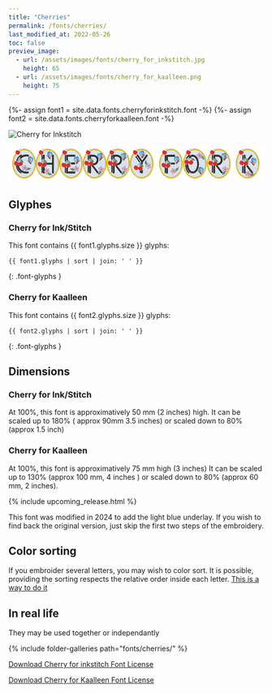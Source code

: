```yaml
---
title: "Cherries"
permalink: /fonts/cherries/
last_modified_at: 2022-05-26
toc: false
preview_image:
  - url: /assets/images/fonts/cherry_for_inkstitch.jpg
    height: 65
  - url: /assets/images/fonts/cherry_for_kaalleen.png
    height: 75
---
```

{%- assign font1 = site.data.fonts.cherryforinkstitch.font -%}
{%- assign font2 = site.data.fonts.cherryforkaalleen.font -%}

<img 
     src="/assets/images/fonts/cherry_for_inkstitch.jpg"
     alt="Cherry for Inkstitch" height="48">
     
<img 
     src="/assets/images/fonts/cherry_for_kaalleen.png"
     alt="Cherry for Kaalleen" height="72">

## Glyphes
### Cherry for Ink/Stitch

This font contains  {{ font1.glyphs.size }} glyphs:

```
{{ font1.glyphs | sort | join: ' ' }}
```
{: .font-glyphs }

### Cherry for Kaalleen

This font contains  {{ font2.glyphs.size }} glyphs:

```
{{ font2.glyphs | sort | join: ' ' }}
```
{: .font-glyphs }

## Dimensions
### Cherry for Ink/Stitch
At 100%, this font is approximatively  50 mm (2 inches) high. 
It can be scaled up to 180% ( approx 90mm 3.5 inches) or scaled down to 80% (approx 1.5 inch)
### Cherry for Kaalleen
At 100%, this font is approximatively 75 mm high (3 inches)
It can be scaled up to 130% (approx 100 mm, 4 inches ) or scaled down to 80% (approx 60 mm, 2 inches).

{% include upcoming_release.html %}

This font was modified in 2024 to add the light blue underlay. If you wish to find back the original version, just skip the first  two steps of the embroidery.


## Color sorting
If you embroider several letters, you may wish to color sort. It is possible, providing the sorting respects the relative order inside each letter. [This is a way to do it](https://inkstitch.org/en/docs/lettering/#color-sorting)


## In real life

They may be used together or independantly

{% include folder-galleries path="fonts/cherries/" %}


[Download Cherry for inkstitch Font License](https://github.com/inkstitch/inkstitch/tree/main/fonts/cherryforinkstitch/LICENSE)

[Download Cherry for Kaalleen Font License](https://github.com/inkstitch/inkstitch/tree/main/fonts/cherryforkaalleen/LICENSE)
